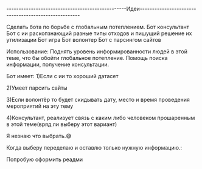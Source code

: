 -------------------------------------------------Идеи-----------------------------------------------------

Сделать бота по борьбе с глобальным потеплением.
Бот консультант
Бот с ии раскопзнающий разные типы отходов и пишущий решение их утилизации
Бот игра 
Бот волонтер
Бот с парсингом сайтов


Использование:
Поднять уровень информированности людей в этой теме, что бы обойти глобальное потепление. Помощь поиска информации, получение консультации.


Бот имеет:
1)Если с ии то хороший датасет

2)Умеет парсить сайты

3)Если волонтёр то будет скидывать дату, место и время проведения мероприятий на эту тему

4)Консультант, реализует связь с каким либо человеком прошаренным в этой теме(вряд ли выберу этот вариант)


Я незнаю что выбрать.😅

Когда выберу переделаю и оставлю только нужную информацию.:


Попробую оформить реадми
